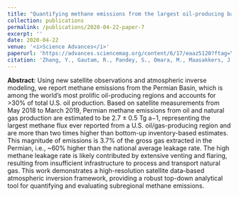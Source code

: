 ```yaml
---
title: "Quantifying methane emissions from the largest oil-producing basin in the United States from space"
collection: publications
permalink: /publications/2020-04-22-paper-7
excerpt: ''
date: 2020-04-22
venue: '<i>Science Advances</i>'
paperurl: 'https://advances.sciencemag.org/content/6/17/eaaz5120?ftag=YHF4eb9d17'
citation: 'Zhang, Y., Gautam, R., Pandey, S., Omara, M., Maasakkers, J. D., Sadavarte, P., Lyon, D., Nesser, H., Sulprizio, M. P., Varon, D. J., <b>Zhang, R.</b>, Houweling, S., Zavala-Araiza, D., Alvarez, R. A., Lorente, A., Hamburg, S. P., Aben, I., and Jacob, D. J.: Quantifying methane emissions from the largest oil-producing basin in the United States from space, Science Advances, 6, eaaz5120, 10.1126/sciadv.aaz5120, 2020.'
---
```


**Abstract**: Using new satellite observations and atmospheric inverse modeling, we report methane emissions from the Permian Basin, which is among the world’s most prolific oil-producing regions and accounts for >30% of total U.S. oil production. Based on satellite measurements from May 2018 to March 2019, Permian methane emissions from oil and natural gas production are estimated to be 2.7 ± 0.5 Tg a−1, representing the largest methane flux ever reported from a U.S. oil/gas-producing region and are more than two times higher than bottom-up inventory-based estimates. This magnitude of emissions is 3.7% of the gross gas extracted in the Permian, i.e., ~60% higher than the national average leakage rate. The high methane leakage rate is likely contributed by extensive venting and flaring, resulting from insufficient infrastructure to process and transport natural gas. This work demonstrates a high-resolution satellite data–based atmospheric inversion framework, providing a robust top-down analytical tool for quantifying and evaluating subregional methane emissions.